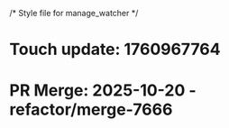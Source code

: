 /* Style file for manage_watcher */

# Touch update: 1760967764

# PR Merge: 2025-10-20 - refactor/merge-7666
